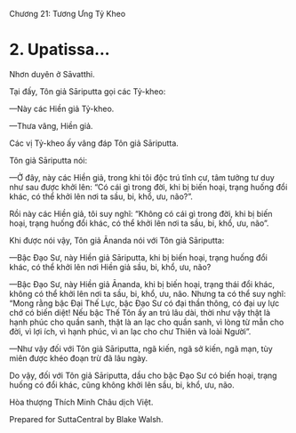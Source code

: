  

Chương 21: Tương Ưng Tỷ Kheo

# 2\. Upatissa...

Nhơn duyên ở Sāvatthi.

Tại đấy, Tôn giả Sāriputta gọi các Tỷ-kheo:

—Này các Hiền giả Tỷ-kheo.

—Thưa vâng, Hiền giả.

Các vị Tỷ-kheo ấy vâng đáp Tôn giả Sāriputta.

Tôn giả Sāriputta nói:

—Ở đây, này các Hiền giả, trong khi tôi độc trú tĩnh cư, tâm tưởng tư duy như sau được khởi lên: “Có cái gì trong đời, khi bị biến hoại, trạng huống đổi khác, có thể khởi lên nơi ta sầu, bi, khổ, ưu, não?”.

Rồi này các Hiền giả, tôi suy nghĩ: “Không có cái gì trong đời, khi bị biến hoại, trạng huống đổi khác, có thể khởi lên nơi ta sầu, bi, khổ, ưu, não”.

Khi được nói vậy, Tôn giả Ānanda nói với Tôn giả Sāriputta:

—Bậc Ðạo Sư, này Hiền giả Sāriputta, khi bị biến hoại, trạng huống đổi khác, có thể khởi lên nơi Hiền giả sầu, bi, khổ, ưu, não?

—Bậc Ðạo Sư, này Hiền giả Ānanda, khi bị biến hoại, trạng thái đổi khác, không có thể khởi lên nơi ta sầu, bi, khổ, ưu, não. Nhưng ta có thể suy nghĩ: “Mong rằng bậc Ðại Thế Lực, bậc Ðạo Sư có đại thần thông, có đại uy lực chớ có biến diệt! Nếu bậc Thế Tôn ấy an trú lâu dài, thời như vậy thật là hạnh phúc cho quần sanh, thật là an lạc cho quần sanh, vì lòng từ mẫn cho đời, vì lợi ích, vì hạnh phúc, vì an lạc cho chư Thiên và loài Người”.

—Như vậy đối với Tôn giả Sāriputta, ngã kiến, ngã sở kiến, ngã mạn, tùy miên được khéo đoạn trừ đã lâu ngày.

Do vậy, đối với Tôn giả Sāriputta, dầu cho bậc Ðạo Sư có biến hoại, trạng huống có đổi khác, cũng không khởi lên sầu, bi, khổ, ưu, não.

Hòa thượng Thích Minh Châu dịch Việt.

Prepared for SuttaCentral by Blake Walsh.